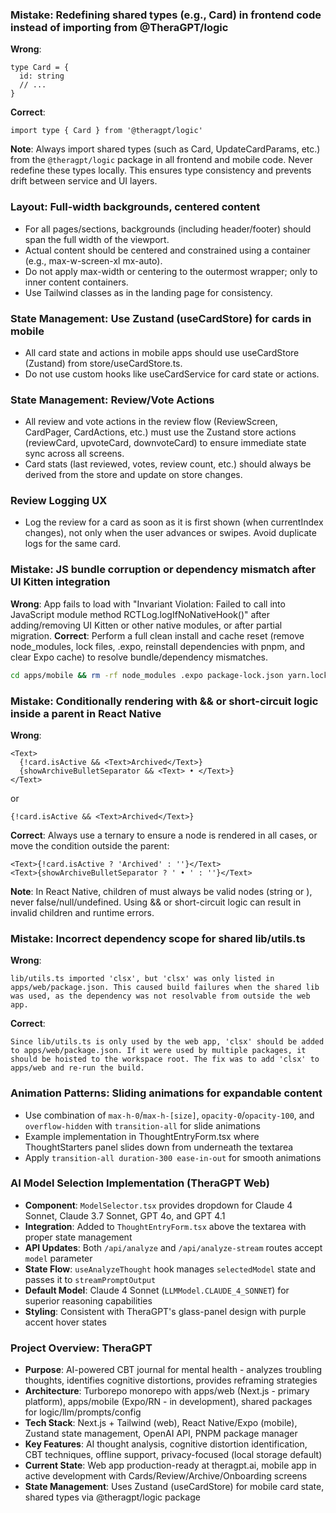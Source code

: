 ### Mistake: Redefining shared types (e.g., Card) in frontend code instead of importing from @TheraGPT/logic
**Wrong**:
```
type Card = {
  id: string
  // ...
}
```
**Correct**:
```
import type { Card } from '@theragpt/logic'
```
**Note**: Always import shared types (such as Card, UpdateCardParams, etc.) from the `@theragpt/logic` package in all frontend and mobile code. Never redefine these types locally. This ensures type consistency and prevents drift between service and UI layers.

### Layout: Full-width backgrounds, centered content
- For all pages/sections, backgrounds (including header/footer) should span the full width of the viewport.
- Actual content should be centered and constrained using a container (e.g., max-w-screen-xl mx-auto).
- Do not apply max-width or centering to the outermost wrapper; only to inner content containers.
- Use Tailwind classes as in the landing page for consistency.

### State Management: Use Zustand (useCardStore) for cards in mobile
- All card state and actions in mobile apps should use useCardStore (Zustand) from store/useCardStore.ts.
- Do not use custom hooks like useCardService for card state or actions.

### State Management: Review/Vote Actions
- All review and vote actions in the review flow (ReviewScreen, CardPager, CardActions, etc.) must use the Zustand store actions (reviewCard, upvoteCard, downvoteCard) to ensure immediate state sync across all screens.
- Card stats (last reviewed, votes, review count, etc.) should always be derived from the store and update on store changes.

### Review Logging UX
- Log the review for a card as soon as it is first shown (when currentIndex changes), not only when the user advances or swipes. Avoid duplicate logs for the same card.

### Mistake: JS bundle corruption or dependency mismatch after UI Kitten integration
**Wrong**:
App fails to load with "Invariant Violation: Failed to call into JavaScript module method RCTLog.logIfNoNativeHook()" after adding/removing UI Kitten or other native modules, or after partial migration.
**Correct**:
Perform a full clean install and cache reset (remove node_modules, lock files, .expo, reinstall dependencies with pnpm, and clear Expo cache) to resolve bundle/dependency mismatches.
```bash
cd apps/mobile && rm -rf node_modules .expo package-lock.json yarn.lock pnpm-lock.yaml && pnpm install && cd ../.. && npx expo start -c
```

### Mistake: Conditionally rendering <Text> with && or short-circuit logic inside a <Text> parent in React Native
**Wrong**:
```
<Text>
  {!card.isActive && <Text>Archived</Text>}
  {showArchiveBulletSeparator && <Text> • </Text>}
</Text>
```
or
```
{!card.isActive && <Text>Archived</Text>}
```
**Correct**:
Always use a ternary to ensure a <Text> node is rendered in all cases, or move the condition outside the <Text> parent:
```
<Text>{!card.isActive ? 'Archived' : ''}</Text>
<Text>{showArchiveBulletSeparator ? ' • ' : ''}</Text>
```
**Note**: In React Native, children of <Text> must always be valid nodes (string or <Text>), never false/null/undefined. Using && or short-circuit logic can result in invalid children and runtime errors.
### Mistake: Incorrect dependency scope for shared lib/utils.ts
**Wrong**:
```
lib/utils.ts imported 'clsx', but 'clsx' was only listed in apps/web/package.json. This caused build failures when the shared lib was used, as the dependency was not resolvable from outside the web app.
```
**Correct**:
```
Since lib/utils.ts is only used by the web app, 'clsx' should be added to apps/web/package.json. If it were used by multiple packages, it should be hoisted to the workspace root. The fix was to add 'clsx' to apps/web and re-run the build.
```

### Animation Patterns: Sliding animations for expandable content
- Use combination of `max-h-0`/`max-h-[size]`, `opacity-0`/`opacity-100`, and `overflow-hidden` with `transition-all` for slide animations
- Example implementation in ThoughtEntryForm.tsx where ThoughtStarters panel slides down from underneath the textarea
- Apply `transition-all duration-300 ease-in-out` for smooth animations

### AI Model Selection Implementation (TheraGPT Web)
- **Component**: `ModelSelector.tsx` provides dropdown for Claude 4 Sonnet, Claude 3.7 Sonnet, GPT 4o, and GPT 4.1
- **Integration**: Added to `ThoughtEntryForm.tsx` above the textarea with proper state management
- **API Updates**: Both `/api/analyze` and `/api/analyze-stream` routes accept `model` parameter
- **State Flow**: `useAnalyzeThought` hook manages `selectedModel` state and passes it to `streamPromptOutput`
- **Default Model**: Claude 4 Sonnet (`LLMModel.CLAUDE_4_SONNET`) for superior reasoning capabilities
- **Styling**: Consistent with TheraGPT's glass-panel design with purple accent hover states

### Project Overview: TheraGPT
- **Purpose**: AI-powered CBT journal for mental health - analyzes troubling thoughts, identifies cognitive distortions, provides reframing strategies
- **Architecture**: Turborepo monorepo with apps/web (Next.js - primary platform), apps/mobile (Expo/RN - in development), shared packages for logic/llm/prompts/config
- **Tech Stack**: Next.js + Tailwind (web), React Native/Expo (mobile), Zustand state management, OpenAI API, PNPM package manager
- **Key Features**: AI thought analysis, cognitive distortion identification, CBT techniques, offline support, privacy-focused (local storage default)
- **Current State**: Web app production-ready at theragpt.ai, mobile app in active development with Cards/Review/Archive/Onboarding screens
- **State Management**: Uses Zustand (useCardStore) for mobile card state, shared types via @theragpt/logic package